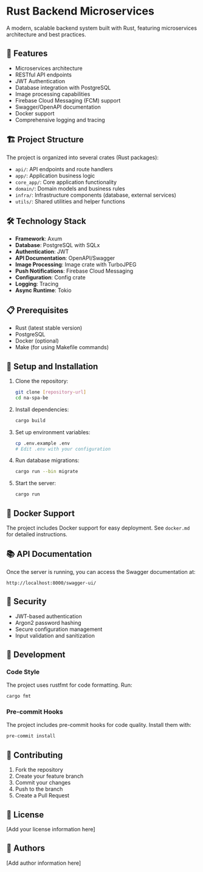 # Rust Backend Microservices

A modern, scalable backend system built with Rust, featuring microservices architecture and best practices.

## 🚀 Features

- Microservices architecture
- RESTful API endpoints
- JWT Authentication
- Database integration with PostgreSQL
- Image processing capabilities
- Firebase Cloud Messaging (FCM) support
- Swagger/OpenAPI documentation
- Docker support
- Comprehensive logging and tracing

## 🏗️ Project Structure

The project is organized into several crates (Rust packages):

- `api/`: API endpoints and route handlers
- `app/`: Application business logic
- `core_app/`: Core application functionality
- `domain/`: Domain models and business rules
- `infra/`: Infrastructure components (database, external services)
- `utils/`: Shared utilities and helper functions

## 🛠️ Technology Stack

- **Framework**: Axum
- **Database**: PostgreSQL with SQLx
- **Authentication**: JWT
- **API Documentation**: OpenAPI/Swagger
- **Image Processing**: Image crate with TurboJPEG
- **Push Notifications**: Firebase Cloud Messaging
- **Configuration**: Config crate
- **Logging**: Tracing
- **Async Runtime**: Tokio

## 📋 Prerequisites

- Rust (latest stable version)
- PostgreSQL
- Docker (optional)
- Make (for using Makefile commands)

## 🔧 Setup and Installation

1. Clone the repository:

   ```bash
   git clone [repository-url]
   cd na-spa-be
   ```

2. Install dependencies:

   ```bash
   cargo build
   ```

3. Set up environment variables:

   ```bash
   cp .env.example .env
   # Edit .env with your configuration
   ```

4. Run database migrations:

   ```bash
   cargo run --bin migrate
   ```

5. Start the server:
   ```bash
   cargo run
   ```

## 🐳 Docker Support

The project includes Docker support for easy deployment. See `docker.md` for detailed instructions.

## 📚 API Documentation

Once the server is running, you can access the Swagger documentation at:

```
http://localhost:8000/swagger-ui/
```

## 🔐 Security

- JWT-based authentication
- Argon2 password hashing
- Secure configuration management
- Input validation and sanitization

## 📝 Development

### Code Style

The project uses rustfmt for code formatting. Run:

```bash
cargo fmt
```

### Pre-commit Hooks

The project includes pre-commit hooks for code quality. Install them with:

```bash
pre-commit install
```

## 🤝 Contributing

1. Fork the repository
2. Create your feature branch
3. Commit your changes
4. Push to the branch
5. Create a Pull Request

## 📄 License

[Add your license information here]

## 👥 Authors

[Add author information here]
